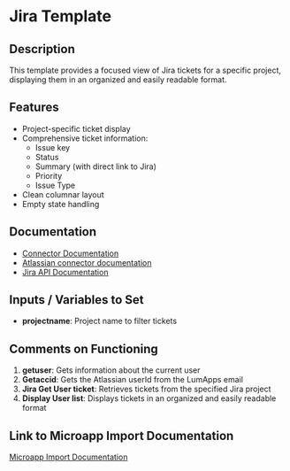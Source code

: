 # Jira Template

## Description
This template provides a focused view of Jira tickets for a specific project, displaying them in an organized and easily readable format.

## Features
- Project-specific ticket display
- Comprehensive ticket information:
  - Issue key
  - Status
  - Summary (with direct link to Jira)
  - Priority
  - Issue Type
- Clean columnar layout
- Empty state handling

## Documentation
- [Connector Documentation](https://docs.lumapps.com/docs/admin-l4430581765424978extensions)
- [Atlassian connector documentation](https://docs.lumapps.com/docs/docs/admin-administration-landing/admin-l6088963918247602/admin-l9650191038731043extensions/admin-l43084339674928007extensions/admin-l40402265690312855extensions)
- [Jira API Documentation](https://developer.atlassian.com/cloud/jira/platform/rest/v3/intro/)

## Inputs / Variables to Set
- **projectname**: Project name to filter tickets

## Comments on Functioning
1. **getuser**: Gets information about the current user
2. **Getaccid**: Gets the Atlassian userId from the LumApps email
3. **Jira Get User ticket**: Retrieves tickets from the specified Jira project
4. **Display User list**: Displays tickets in an organized and easily readable format

## Link to Microapp Import Documentation
[Microapp Import Documentation](https://docs.lumapps.com/docs/ls/content/6236515079535869/devportal-l48909819228353757)
